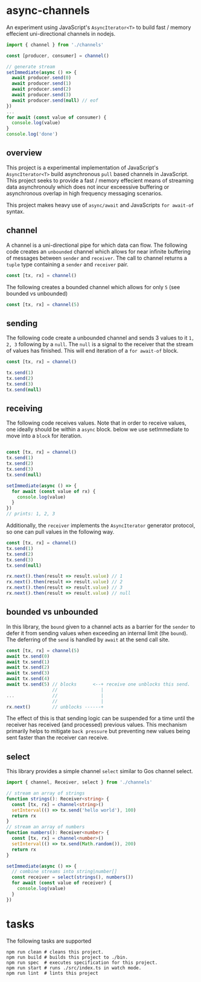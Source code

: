 # async-channels

An experiment using JavaScript's `AsyncIterator<T>` to build fast / memory effecient uni-directional channels in nodejs.

```typescript
import { channel } from './channels'

const [producer, consumer] = channel()

// generate stream
setImmediate(async () => { 
  await producer.send(0)
  await producer.send(1)
  await producer.send(2)
  await producer.send(3)
  await producer.send(null) // eof
})
...
for await (const value of consumer) {
  console.log(value)
}
console.log('done')
```

## overview

This project is a experimental implementation of JavaScript's `AsyncIterator<T>` build asynchronous `pull` based channels in JavaScript. This project seeks to provide a fast / memory effecient means of streaming data asynchronouly which does not incur exceessive buffering or asynchronous overlap in high frequency messaging scenarios.

This project makes heavy use of `async/await` and JavaScripts `for await-of` syntax. 

## channel

A channel is a uni-directional pipe for which data can flow. The following code creates an `unbounded` channel which allows for near infinite buffering of messages between `sender` and `receiver`. The call to channel returns a `tuple` type containing a `sender` and `receiver` pair.

```typescript
const [tx, rx] = channel()
```
The following creates a bounded channel which allows for only `5` (see bounded vs unbounded)

```typescript
const [tx, rx] = channel(5)
```

## sending

The following code create a unbounded channel and sends 3 values to it `1, 2, 3` following by a `null`. The `null` is a signal to the receiver that the stream of values has finished. This will end iteration of a `for await-of` block. 

```typescript
const [tx, rx] = channel()

tx.send(1)
tx.send(2)
tx.send(3)
tx.send(null)

```
## receiving

The following code receives values. Note that in order to receive values, one ideally should be within a `async` block. below we use setImmediate to move into a `block` for iteration.

```typescript

const [tx, rx] = channel()
tx.send(1)
tx.send(2)
tx.send(3)
tx.send(null)

setImmediate(async () => {
  for await (const value of rx) {
    console.log(value)
  }
})
// prints: 1, 2, 3
```

Additionally, the `receiver` implements the `AsyncIterator` generator protocol, so one can pull values in the following way.

```typescript
const [tx, rx] = channel()
tx.send(1)
tx.send(2)
tx.send(3)
tx.send(null)

rx.next().then(result => result.value) // 1
rx.next().then(result => result.value) // 2
rx.next().then(result => result.value) // 3
rx.next().then(result => result.value) // null

```

## bounded vs unbounded

In this library, the `bound` given to a channel acts as a barrier for the `sender` to defer it from sending values
when exceeding an internal limit (the `bound`). The deferring of the `send` is handled by `await` at the send call site.

```typescript
const [tx, rx] = channel(5)
await tx.send(0)
await tx.send(1)
await tx.send(2)
await tx.send(3)
await tx.send(4) 
await tx.send(5) // blocks      <--+ receive one unblocks this send.
                 //                |
...              //                | 
                 //                |
rx.next()        // unblocks ------+
```
The effect of this is that sending logic can be suspended for a time until the receiver has received (and processed) previous values. This mechanism primarily helps to mitigate `back pressure` but preventing new values being sent faster than the receiver can receive.

## select

This library provides a simple channel `select` similar to Gos channel select.

```typescript
import { channel, Receiver, select } from './channels'

// stream an array of strings
function strings(): Receiver<string> {
  const [tx, rx] = channel<string>()
  setInterval(() => tx.send('hello world'), 100)
  return rx
}
// stream an array of numbers
function numbers(): Receiver<number> {
  const [tx, rx] = channel<number>()
  setInterval(() => tx.send(Math.random()), 200)
  return rx
}

setImmediate(async () => {
  // combine streams into string|number[]
  const receiver = select(strings(), numbers())
  for await (const value of receiver) {
    console.log(value)
  }
})
```

# tasks

The following tasks are supported

```
npm run clean # cleans this project.
npm run build # builds this project to ./bin.
npm run spec  # executes specification for this project.
npm run start # runs ./src/index.ts in watch mode.
npm run lint  # lints this project
```